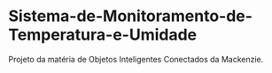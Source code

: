 # Sistema-de-Monitoramento-de-Temperatura-e-Umidade
Projeto da matéria de Objetos Inteligentes Conectados da Mackenzie. 
